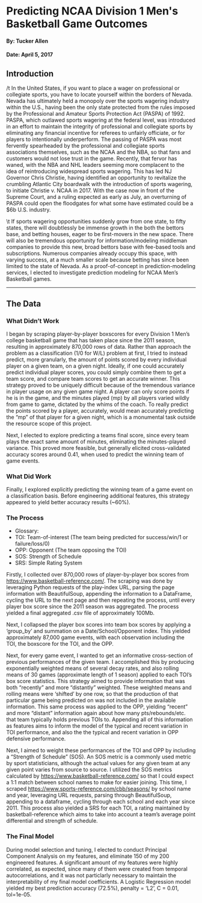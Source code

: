 # Predicting NCAA Division 1 Men's Basketball Game Outcomes
#### By: Tucker Allen
#### Date: April 5, 2017

## Introduction

/t In the United States, if you want to place a wager on professional or collegiate sports, you have to locate yourself within the borders of Nevada. Nevada has ultimately held a monopoly over the sports wagering industry within the U.S., having been the only state protected from the rules imposed by the Professional and Amateur Sports Protection Act (PASPA) of 1992. PASPA, which outlawed sports wagering at the federal level, was introduced in an effort to maintain the integrity of professional and collegiate sports by eliminating any financial incentive for referees to unfairly officiate, or for players to intentionally underperform. The passing of PASPA was most fervently spearheaded by the professional and collegiate sports associations themselves, such as the NCAA and the NBA, so that fans and customers would not lose trust in the game. Recently, that fervor has waned, with the NBA and NHL leaders seeming more complacent to the idea of reintroducing widespread sports wagering. This has led NJ Governor Chris Christie, having identified an opportunity to revitalize the crumbling Atlantic City boardwalk with the introduction of sports wagering, to initiate Christie v. NCAA in 2017. With the case now in front of the Supreme Court, and a ruling expected as early as July, an overturning of PASPA could open the floodgates for what some have estimated could be a $6b U.S. industry.

\t If sports wagering opportunities suddenly grow from one state, to fifty states, there will doubtlessly be immense growth in the both the bettors base, and betting houses, eager to be first-movers in the new space. There will also be tremendous opportunity for information/modeling middleman companies to provide this new, broad bettors base with fee-based tools and subscriptions. Numerous companies already occupy this space, with varying success, at a much smaller scale because betting has since been limited to the state of Nevada. As a proof-of-concept in prediction-modeling services, I elected to investigate prediction modeling for NCAA Men’s Basketball games.

---

## The Data

### What Didn’t Work

I began by scraping player-by-player boxscores for every Division 1 Men’s college basketball game that has taken place since the 2011 season, resulting in approximately 870,000 rows of data. Rather than approach the problem as a classification (1/0 for W/L) problem at first, I tried to instead predict, more granularly, the amount of points scored by every individual player on a given team, on a given night. Ideally, if one could accurately predict individual player scores, you could simply combine them to get a team score, and compare team scores to get an accurate winner. This strategy proved to be uniquely difficult because of the tremendous variance in player usage on any given game night. A player can only score points if he is in the game, and the minutes played (mp) by all players varied wildly from game to game, dictated by the whims of the coach. To really predict the points scored by a player, accurately, would mean accurately predicting the “mp” of that player for a given night, which is a monumental task outside the resource scope of this project.

Next, I elected to explore predicting a teams final score, since every team plays the exact same amount of minutes, eliminating the minutes-played variance. This proved more feasible, but generally elicited cross-validated accuracy scores around 0.41, when used to predict the winning team of game events. 

### What Did Work

Finally, I explored explicitly predicting the winning team of a game event on a classification basis. Before engineering additional features, this strategy appeared to yield better accuracy results (~60%).

### The Process

- Glossary:
 - TOI: Team-of-interest (The team being predicted for success/win/1 or failure/loss/0)
 - OPP: Opponent (The team opposing the TOI)
 - SOS: Strength of Schedule
 - SRS: Simple Rating System 

Firstly, I collected over 870,000 rows of player-by-player box scores from https://www.basketball-reference.com/. The scraping was done by leveraging Python requests of the play-index URL, parsing the page information with BeautifulSoup, appending the information to a DataFrame, cycling the URL to the next page and then repeating the process, until every player box score since the 2011 season was aggregated. The process yielded a final aggregated .csv file of approximately 100Mb. 

Next, I collapsed the player box scores into team box scores by applying a ‘group_by’ and summation on a Date/School/Opponent index. This yielded approximately 87,000 game events, with each observation including the TOI, the boxscore for the TOI, and the OPP.

Next, for every game event, I wanted to get an informative cross-section of previous performances of the given team. I accomplished this by producing exponentially weighted means of several decay rates, and also rolling means of 30 games (approximate length of 1 season) applied to each TOI’s box score statistics. This strategy aimed to provide information that was both “recently” and more “distantly” weighted. These weighted means and rolling means were ‘shifted’ by one row, so that the production of that particular game being predicted on was not included in the available information. This same process was applied to the OPP, yielding “recent” and more “distant” information again about how many pts/rebounds/etc. that team typically holds previous TOIs to. Appending all of this information as features aims to inform the model of the typical and recent variation in TOI performance, and also the the typical and recent variation in OPP defensive performance.

Next, I aimed to weight these performances of the TOI and OPP by including a “Strength of Schedule” (SOS). An SOS metric is a commonly used metric by sport statisticians, although the actual values for any given team at any given point varies from source to source. I utilized the SOS metrics calculated by https://www.basketball-reference.com/ so that I could expect a 1:1 match between school names to make for easier joining. This time, I scraped https://www.sports-reference.com/cbb/seasons/ by school name and year, leveraging URL requests, parsing through BeautifulSoup, appending to a dataframe, cycling through each school and each year since 2011. This process also yielded a SRS for each TOI, a rating maintained by basketball-reference which aims to take into account a team’s average point differential and strength of schedule.

### The Final Model

During model selection and tuning, I elected to conduct Principal Component Analysis on my features, and eliminate 150 of my 200 engineered features. A significant amount of my features were highly correlated, as expected, since many of them were created from temporal autocorrelations, and it was not particlarly necessary to maintain the interpretability of my final model coefficients.  A Logistic Regression model yielded my best prediction accuracy (72.5%), penalty = ‘L2’, C = 0.01, tol=1e-05.



